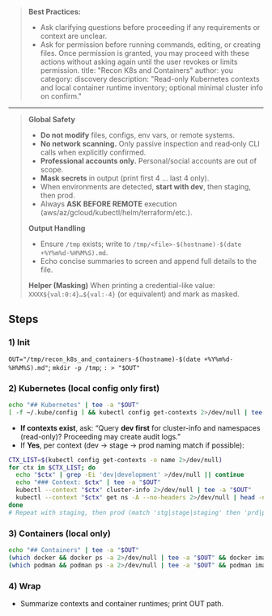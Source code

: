 > **Best Practices:**
> - Ask clarifying questions before proceeding if any requirements or context are unclear.
> - Ask for permission before running commands, editing, or creating files. Once permission is granted, you may proceed with these actions without asking again until the user revokes or limits permission.
title: "Recon K8s and Containers"
author: you
category: discovery
description: "Read-only Kubernetes contexts and local container runtime inventory; optional minimal cluster info on confirm."
---


> **Global Safety**
> - **Do not modify** files, configs, env vars, or remote systems.
> - **No network scanning.** Only passive inspection and read‑only CLI calls when explicitly confirmed.
> - **Professional accounts only.** Personal/social accounts are out of scope.
> - **Mask secrets** in output (print first 4 … last 4 only).
> - When environments are detected, **start with dev**, then staging, then prod.
> - Always **ASK BEFORE REMOTE** execution (aws/az/gcloud/kubectl/helm/terraform/etc.).
>
> **Output Handling**
> - Ensure `/tmp` exists; write to `/tmp/<file>-$(hostname)-$(date +%Y%m%d-%H%M%S).md`.
> - Echo concise summaries to screen and append full details to the file.
>
> **Helper (Masking)**
> When printing a credential-like value: `XXXX${val:0:4}…${val:-4}` (or equivalent) and mark as masked.


## Steps

### 1) Init
`OUT="/tmp/recon_k8s_and_containers-$(hostname)-$(date +%Y%m%d-%H%M%S).md"`; `mkdir -p /tmp`; `: > "$OUT"`

### 2) Kubernetes (local config only first)
```bash
echo "## Kubernetes" | tee -a "$OUT"
[ -f ~/.kube/config ] && kubectl config get-contexts 2>/dev/null | tee -a "$OUT"
```
- **If contexts exist**, ask: “Query **dev first** for cluster-info and namespaces (read-only)? Proceeding may create audit logs.”
- If **Yes**, per context (dev → stage → prod naming match if possible):
```bash
CTX_LIST=$(kubectl config get-contexts -o name 2>/dev/null)
for ctx in $CTX_LIST; do
  echo "$ctx" | grep -Ei 'dev|development' >/dev/null || continue
  echo "### Context: $ctx" | tee -a "$OUT"
  kubectl --context "$ctx" cluster-info 2>/dev/null | tee -a "$OUT"
  kubectl --context "$ctx" get ns -A --no-headers 2>/dev/null | head -n 50 | tee -a "$OUT"
done
# Repeat with staging, then prod (match 'stg|stage|staging' then 'prd|prod|production')
```

### 3) Containers (local only)
```bash
echo "## Containers" | tee -a "$OUT"
(which docker && docker ps -a 2>/dev/null | tee -a "$OUT" && docker images 2>/dev/null | tee -a "$OUT" && docker context ls 2>/dev/null | tee -a "$OUT") || true
(which podman && podman ps -a 2>/dev/null | tee -a "$OUT" && podman images 2>/dev/null | tee -a "$OUT") || true
```

### 4) Wrap
- Summarize contexts and container runtimes; print OUT path.
